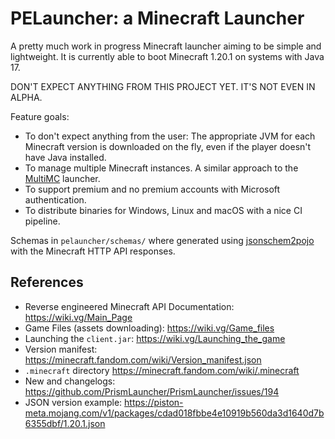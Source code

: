 # PELauncher: a Minecraft Launcher

A pretty much work in progress Minecraft launcher aiming to be simple and lightweight. It is
currently able to boot Minecraft 1.20.1 on systems with Java 17.

DON'T EXPECT ANYTHING FROM THIS PROJECT YET. IT'S NOT EVEN IN ALPHA.

Feature goals:

- To don't expect anything from the user: The appropriate JVM for each Minecraft version is
  downloaded on the fly, even if the player doesn't have Java installed.
- To manage multiple Minecraft instances. A similar approach to the [MultiMC](https://multimc.org/)
  launcher.
- To support premium and no premium accounts with Microsoft authentication.
- To distribute binaries for Windows, Linux and macOS with a nice CI pipeline.

Schemas in `pelauncher/schemas/` where generated using
[jsonschem2pojo](https://www.jsonschema2pojo.org/) with the Minecraft HTTP API responses.

## References

- Reverse engineered Minecraft API Documentation: <https://wiki.vg/Main_Page>
- Game Files (assets downloading): <https://wiki.vg/Game_files>
- Launching the `client.jar`: <https://wiki.vg/Launching_the_game>
- Version manifest: <https://minecraft.fandom.com/wiki/Version_manifest.json>
- `.minecraft` directory <https://minecraft.fandom.com/wiki/.minecraft>
- New and changelogs: <https://github.com/PrismLauncher/PrismLauncher/issues/194>
- JSON version example: <https://piston-meta.mojang.com/v1/packages/cdad018fbbe4e10919b560da3d1640d7b6355dbf/1.20.1.json>
